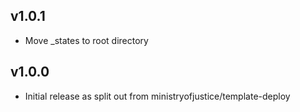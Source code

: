 ## v1.0.1

* Move _states to root directory

## v1.0.0

* Initial release as split out from ministryofjustice/template-deploy
